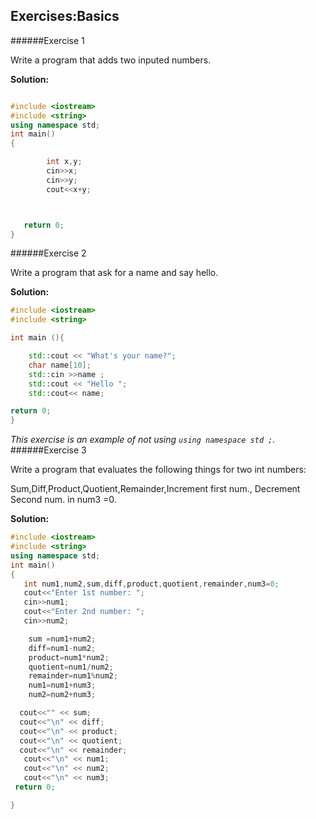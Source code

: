 ## Exercises:Basics

######Exercise 1

Write a program that adds two inputed numbers.

**Solution:**
```cpp

#include <iostream>
#include <string>
using namespace std;
int main()
{

        int x,y;
        cin>>x;
        cin>>y;
        cout<<x+y;



   return 0;
}
```

######Exercise 2

Write a program that ask for a name and say hello.

**Solution:**
```cpp
#include <iostream>
#include <string>

int main (){

	std::cout << "What's your name?";
	char name[10];
	std::cin >>name ;
	std::cout << "Hello ";
	std::cout<< name;

return 0;
}
```
*This exercise is an example of not using `using namespace std ;`.*
######Exercise 3

Write a program that evaluates the following things for two int numbers:

Sum,Diff,Product,Quotient,Remainder,Increment first num., Decrement Second num. in num3 =0.

**Solution:**
```cpp
#include <iostream>
#include <string>
using namespace std;
int main()
{
   int num1,num2,sum,diff,product,quotient,remainder,num3=0;
   cout<<"Enter 1st number: ";
   cin>>num1;
   cout<<"Enter 2nd number: ";
   cin>>num2;

	sum =num1+num2;
	diff=num1-num2;
	product=num1*num2;
	quotient=num1/num2;
	remainder=num1%num2;
	num1=num1+num3;
	num2=num2+num3;

  cout<<"" << sum;
  cout<<"\n" << diff;
  cout<<"\n" << product;
  cout<<"\n" << quotient;
  cout<<"\n" << remainder;
   cout<<"\n" << num1;
   cout<<"\n" << num2;
   cout<<"\n" << num3;
 return 0;

}

```


